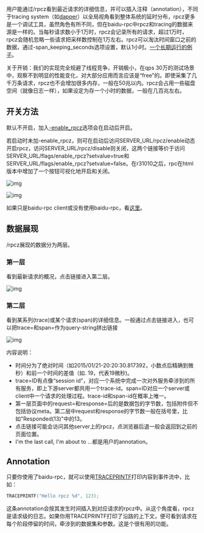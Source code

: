 用户能通过/rpcz看到最近请求的详细信息，并可以插入注释（annotation），不同于tracing system（如[dapper](http://static.googleusercontent.com/media/research.google.com/en//pubs/archive/36356.pdf)）以全局视角看到整体系统的延时分布，rpcz更多是一个调试工具，虽然角色有所不同，但在baidu-rpc中rpcz和tracing的数据来源是一样的。当每秒请求数小于1万时，rpcz会记录所有的请求，超过1万时，rpcz会随机忽略一些请求把采样数控制在1万左右。rpcz可以淘汰时间窗口之前的数据，通过-span_keeping_seconds选项设置，默认1小时。[一个长期运行的例子](http://brpc.baidu.com:8765/rpcz)。

关于开销：我们的实现完全规避了线程竞争，开销极小，在qps 30万的测试场景中，观察不到明显的性能变化，对大部分应用而言应该是“free”的。即使采集了几千万条请求，rpcz也不会增加很多内存，一般在50兆以内。rpcz会占用一些磁盘空间（就像日志一样），如果设定为存一个小时的数据，一般在几百兆左右。

## 开关方法

默认不开启，加入[-enable_rpcz](http://brpc.baidu.com:8765/flags/*rpcz*)选项会在启动后开启。

若启动时未加-enable_rpcz，则可在启动后访问SERVER_URL/rpcz/enable动态开启rpcz，访问SERVER_URL/rpcz/disable则关闭，这两个链接等价于访问SERVER_URL/flags/enable_rpcz?setvalue=true和SERVER_URL/flags/enable_rpcz?setvalue=false。在r31010之后，rpc在html版本中增加了一个按钮可视化地开启和关闭。

![img](http://wiki.baidu.com/download/attachments/71337189/image2015-12-24%2013%3A20%3A38.png?version=1&modificationDate=1450934438000&api=v2)

![img](http://wiki.baidu.com/download/attachments/71337189/image2015-12-24%2013%3A21%3A34.png?version=1&modificationDate=1450934494000&api=v2)

如果只是baidu-rpc client或没有使用baidu-rpc，看[这里](dummy_server.md)。 

## 数据展现

/rpcz展现的数据分为两层。

### 第一层

看到最新请求的概况，点击链接进入第二层。

![img](http://wiki.baidu.com/download/attachments/37774685/image2015-1-21%2020%3A20%3A53.png?version=1&modificationDate=1421842854000&api=v2)

### 第二层

看到某系列(trace)或某个请求(span)的详细信息。一般通过点击链接进入，也可以把trace=和span=作为query-string拼出链接

![img](http://wiki.baidu.com/download/attachments/37774685/image2015-1-21%2020%3A23%3A35.png?version=1&modificationDate=1421843015000&api=v2)

内容说明：

- 时间分为了绝对时间（如2015/01/21-20:20:30.817392，小数点后精确到微秒）和前一个时间的差值（如.    19，代表19微秒)。
- trace=ID有点像“session id”，对应一个系统中完成一次对外服务牵涉到的所有服务，即上下游server都共用一个trace-id。span=ID对应一个server或client中一个请求的处理过程。trace-id和span-id在概率上唯一。
- 第一层页面中的request=和response=后的是数据包的字节数，包括附件但不包括协议meta。第二层中request和response的字节数一般在括号里，比如"Responded(13)"中的13。
- 点击链接可能会访问其他server上的rpcz，点浏览器后退一般会返回到之前的页面位置。
- I'm the last call, I'm about to ...都是用户的annotation。

## Annotation

只要你使用了baidu-rpc，就可以使用[TRACEPRINTF](http://icode.baidu.com/repo/baidu/opensource/baidu-rpc/files/master/blob/src/brpc/traceprintf.h)打印内容到事件流中，比如：

```c++
TRACEPRINTF("Hello rpcz %d", 123);
```

这条annotation会按其发生时间插入到对应请求的rpcz中。从这个角度看，rpcz是请求级的日志。如果你用TRACEPRINTF打印了沿路的上下文，便可看到请求在每个阶段停留的时间，牵涉到的数据集和参数。这是个很有用的功能。

